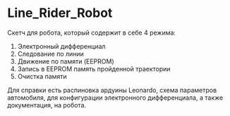 # Line_Rider_Robot
Скетч для робота, который содержит в себе 4 режима:
1. Электронный дифференциал
2. Следование по линии
3. Движение по памяти (EEPROM)
4. Запись в EEPROM память пройденной траектории
5. Очистка памяти

Для справки есть распиновка ардуины Leonardo, схема параметров автомобиля, 
для конфигурации электронного дифференциала, а также документация, на робота.

